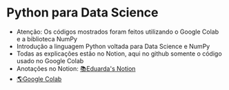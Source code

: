 # Python para Data Science
* Atenção: Os códigos mostrados foram feitos utilizando o Google Colab e a biblioteca NumPy
* Introdução a linguagem Python voltada para Data Science e NumPy
* Todas as explicações estão no Notion, aqui no github somente o código usado no Google Colab
* Anotações no Notion: [📚Eduarda's Notion](https://trusting-pudding-50c.notion.site/Python-Introdu-o-e-NumPy-445dd05b64e74b7aa46d945c6cdc60ab)
* [🌎Google Colab](https://colab.research.google.com/)